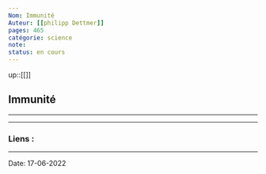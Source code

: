 ```yaml
---
Nom: Immunité
Auteur: [[philipp Dettmer]]
pages: 465
catégorie: science 
note:
status: en cours
---
```


up::[[]]

## Immunité

---




---
### Liens :

---

Date: 17-06-2022
